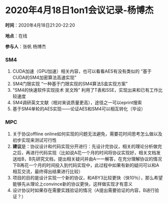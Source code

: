 # 2020年4月18日1on1会议记录-杨博杰

**时间**：2020年4月18日21:20-22:20

**地点**：在线

**参与人**：张帆 杨博杰

### SM4
1. CUDA加速（GPU加速）相关内容，也可以看看AES有没有类似的  “基于CUDA的SM4加密算法高速实现”
2. SM4门限实现  “一种基于门限实现的SM4算法S盒实现方案”
3. “SM4的快速软件实现技术 吴文玲” 利用了T表和SSE，实现出来和已有工作比较速度
4. SM4调研英文文献（相对来说质量更高），途径之一可以eprint搜索
5. 基于SM4单轮的AES实现——论证AES和SM4可以相互转化（毕设）

### MPC
1. 关于协议offline online如何实现的问题无法避免，需要花时间思考怎么做以及初步实现来测试可行性
2. **建议**是：协议设计和代码实现分开进行：先设计完协议，相关的理论分析做完之后，再进行代码实现（比如说A花一个月的时间将协议实现好，相关文档发送给B，B先研究文档，提出相关疑问并由A一一解答，在充分理解协议的情况下B再花一个月的时间投入到代码实现中，此过程中如果有新的疑问可以和A相互交流，最终得出结果进行比较）
3. 项目的目的是设计实现一个新的协议，和ABY3比较更快（快10％），那么希望能够先从理论上convince新的协议更快，这样做实现才有意义
4. 设计协议时如果存在需要实践验证的情况（A提出需要验证的内容，B进行验证？）
